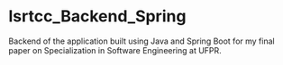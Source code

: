 # lsrtcc_Backend_Spring

Backend of the application built using Java and Spring Boot for my final paper on Specialization in Software Engineering at UFPR.
